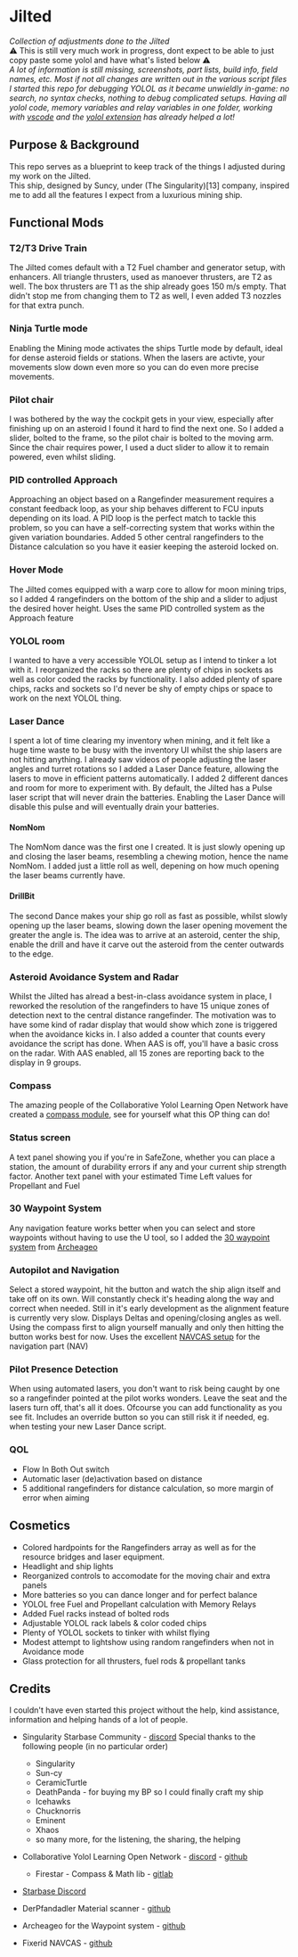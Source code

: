 # Jilted
_Collection of adjustments done to the Jilted_  
⚠️ This is still very much work in progress, dont expect to be able to just copy paste some yolol and have what's listed below ⚠️  
_A lot of information is still missing, screenshots, part lists, build info, field names, etc.  Most if not all changes are written out in the various script files
I started this repo for debugging YOLOL as it became unwieldly in-game: no search, no syntax checks, nothing to debug complicated setups.  Having all yolol code, memory variables and relay variables in one folder, working with [vscode][vscode] and the [yolol extension][vscode-yolol] has already helped a lot!_

## Purpose & Background
This repo serves as a blueprint to keep track of the things I adjusted during my work on the Jilted.  
This ship, designed by Suncy, under (The Singularity)[13] company, inspired me to add all the features I expect from a luxurious mining ship.

## Functional Mods

### T2/T3 Drive Train
The Jilted comes default with a T2 Fuel chamber and generator setup, with enhancers.  All triangle thrusters, used as manoever thrusters, are T2 as well.  The box thrusters are T1 as the ship already goes 150 m/s empty.  That didn't stop me from changing them to T2 as well, I even added T3 nozzles for that extra punch.

### Ninja Turtle mode
Enabling the Mining mode activates the ships Turtle mode by default, ideal for dense asteroid fields or stations.  When the lasers are activte, your movements slow down even more so you can do even more precise movements.

### Pilot chair
I was bothered by the way the cockpit gets in your view, especially after finishing up on an asteroid I found it hard to find the next one.  So I added a slider, bolted to the frame, so the pilot chair is bolted to the moving arm.  Since the chair requires power, I used a duct slider to allow it to remain powered, even whilst sliding.

### PID controlled Approach
Approaching an object based on a Rangefinder measurement requires a constant feedback loop, as your ship behaves different to FCU inputs depending on its load.  A PID loop is the perfect match to tackle this problem, so you can have a self-correcting system that works within the given variation boundaries.  Added 5 other central rangefinders to the Distance calculation so you have it easier keeping the asteroid locked on.

### Hover Mode
The Jilted comes equipped with a warp core to allow for moon mining trips, so I added 4 rangefinders on the bottom of the ship and a slider to adjust the desired hover height.  Uses the same PID controlled system as the Approach feature

### YOLOL room
I wanted to have a very accessible YOLOL setup as I intend to tinker a lot with it.  I reorganized the racks so there are plenty of chips in sockets as well as color coded the racks by functionality.  I also added plenty of spare chips, racks and sockets so I'd never be shy of empty chips or space to work on the next YOLOL thing.  

### Laser Dance
I spent a lot of time clearing my inventory when mining, and it felt like a huge time waste to be busy with the inventory UI whilst the ship lasers are not hitting anything.  I already saw videos of people adjusting the laser angles and turret rotations so I added a Laser Dance feature, allowing the lasers to move in efficient patterns automatically.  I added 2 different dances and room for more to experiment with.  By default, the Jilted has a Pulse laser script that will never drain the batteries.  Enabling the Laser Dance will disable this pulse and will eventually drain your batteries.

#### NomNom
The NomNom dance was the first one I created. It is just slowly opening up and closing the laser beams, resembling a chewing motion, hence the name NomNom.  I added just a little roll as well, depening on how much opening the laser beams currently have.

#### DrillBit
The second Dance makes your ship go roll as fast as possible, whilst slowly opening up the laser beams, slowing down the laser opening movement the greater the angle is.  The idea was to arrive at an asteroid, center the ship, enable the drill and have it carve out the asteroid from the center outwards to the edge.

### Asteroid Avoidance System and Radar
Whilst the Jilted has alread a best-in-class avoidance system in place, I reworked the resolution of the rangefinders to have 15 unique zones of detection next to the central distance rangefinder.  The motivation was to have some kind of radar display that would show which zone is triggered when the avoidance kicks in.  I also added a counter that counts every avoidance the script has done.  When AAS is off, you'll have a basic cross on the radar.  With AAS enabled, all 15 zones are reporting back to the display in 9 groups.

### Compass
The amazing people of the Collaborative Yolol Learning Open Network have created a [compass module][co-gl], see for yourself what this OP thing can do!

### Status screen
A text panel showing you if you're in SafeZone, whether you can place a station, the amount of durability errors if any and your current ship strength factor.
Another text panel with your estimated Time Left values for Propellant and Fuel

### 30 Waypoint System
Any navigation feature works better when you can select and store waypoints without having to use the U tool, so I added the [30 waypoint system][wp-gh] from [Archeageo][ae-gh]

### Autopilot and Navigation
Select a stored waypoint, hit the button and watch the ship align itself and take off on its own.  Will constantly check it's heading along the way and correct when needed.  Still in it's early development as the alignment feature is currently very slow.  Displays Deltas and opening/closing angles as well.  Using the compass first to align yourself manually and only then hitting the button works best for now.  Uses the excellent [NAVCAS setup][fi-gh] for the navigation part (NAV)

### Pilot Presence Detection
When using automated lasers, you don't want to risk being caught by one so a rangefinder pointed at the pilot works wonders.  Leave the seat and the lasers turn off, that's all it does.  Ofcourse you can add functionality as you see fit.  Includes an override button so you can still risk it if needed, eg. when testing your new Laser Dance script.

### QOL
- Flow In Both Out switch
- Automatic laser (de)activation based on distance
- 5 additional rangefinders for distance calculation, so more margin of error when aiming

## Cosmetics
- Colored hardpoints for the Rangefinders array as well as for the resource bridges and laser equipment.
- Headlight and ship lights
- Reorganized controls to accomodate for the moving chair and extra panels
- More batteries so you can dance longer and for perfect balance
- YOLOL free Fuel and Propellant calculation with Memory Relays
- Added Fuel racks instead of bolted rods
- Adjustable YOLOL rack labels & color coded chips
- Plenty of YOLOL sockets to tinker with whilst flying
- Modest attempt to lightshow using random rangefinders when not in Avoidance mode
- Glass protection for all thrusters, fuel rods & propellant tanks



## Credits

I couldn't have even started this project without the help, kind assistance, information and helping hands of a lot of people.

- Singularity Starbase Community - [discord][ts-dc]
  Special thanks to the following people (in no particular order)
  * Singularity
  * Sun-cy
  * CeramicTurtle
  * DeathPanda - for buying my BP so I could finally craft my ship
  * Icehawks
  * Chucknorris
  * Eminent
  * Xhaos
  * so many more, for the listening, the sharing, the helping


- Collaborative Yolol Learning Open Network - [discord][cy-dc] - [github][cy-gh]
  * Firestar - Compass & Math lib - [gitlab][fs-gl]
  
- [Starbase Discord][sb-dc]
- DerPfandadler Material scanner - [github][dp-gh]
- Archeageo for the Waypoint system - [github][ae-gh]
- Fixerid NAVCAS - [github][fi-gh]



[co-gl]: https://gitlab.com/Firestar99/yolol/-/tree/master/src/compass
[wp-gh]: https://github.com/Archaegeo/Starbase/tree/main/ISAN-Waypoint%20System
[fi-gh]: https://github.com/fixerid/sb-projects
[ts-dc]: https://discord.gg/Qtj95qwZ6J
[cy-dc]: https://discord.gg/chkwznZbjW
[cy-gh]: https://github.com/CylonSB/
[fs-gl]: https://gitlab.com/Firestar99/yolol
[sb-dc]: https://discord.gg/xwe8CZXB3c
[dp-gh]: https://github.com/DerPfandadler
[ae-gh]: https://github.com/Archaegeo/Starbase
[vscode]: https://code.visualstudio.com/
[vscode-yolol]: https://marketplace.visualstudio.com/items?itemName=dbaumgarten.vscode-yolol